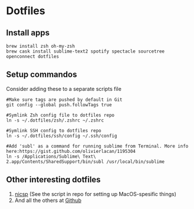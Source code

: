 # Dotfiles

## Install apps
```
brew install zsh oh-my-zsh
brew cask install sublime-text2 spotify spectacle sourcetree openconnect dotfiles
```

## Setup commandos 
Consider adding these to a separate scripts file

```
#Make sure tags are pushed by default in Git
git config --global push.followTags true

#Symlink Zsh config file to dotfiles repo
ln -s ~/.dotfiles/zsh/.zshrc ~/.zshrc

#Symlink SSH config to dotfiles repo
ln -s ~/.dotfiles/ssh/config ~/.ssh/config

#Add 'subl' as a command for running sublime from Terminal. More info here:https://gist.github.com/olivierlacan/1195304
ln -s /Applications/Sublime\ Text\ 2.app/Contents/SharedSupport/bin/subl /usr/local/bin/sublime
```

## Other interesting dotfiles
1. [nicsp](https://github.com/nicksp/dotfiles/blob/master/osx/set-defaults.sh) (See the script in repo for setting up MacOS-spesific things)
1. And all the others at [Github](https://dotfiles.github.io/)

